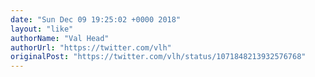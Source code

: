 ```yaml
---
date: "Sun Dec 09 19:25:02 +0000 2018"
layout: "like"
authorName: "Val Head"
authorUrl: "https://twitter.com/vlh"
originalPost: "https://twitter.com/vlh/status/1071848213932576768"
---
```


